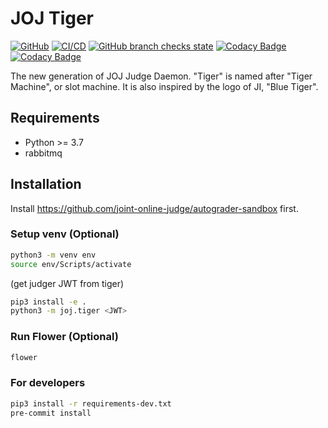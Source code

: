 # JOJ Tiger

[![GitHub](https://img.shields.io/github/license/joint-online-judge/tiger)](https://github.com/joint-online-judge/tiger/blob/master/LICENSE)
[![CI/CD](https://img.shields.io/github/workflow/status/joint-online-judge/tiger/cicd/master)](https://github.com/joint-online-judge/tiger/actions/workflows/ci.yml)
[![GitHub branch checks state](https://img.shields.io/github/checks-status/joint-online-judge/tiger/master)](https://github.com/joint-online-judge/tiger)
[![Codacy Badge](https://img.shields.io/codacy/grade/03b06b5149c6449196fca93a39b25c68)](https://www.codacy.com/gh/joint-online-judge/tiger/dashboard?utm_source=github.com&amp;utm_medium=referral&amp;utm_content=joint-online-judge/tiger&amp;utm_campaign=Badge_Grade)
[![Codacy Badge](https://img.shields.io/codacy/coverage/03b06b5149c6449196fca93a39b25c68)](https://www.codacy.com/gh/joint-online-judge/tiger/dashboard?utm_source=github.com&utm_medium=referral&utm_content=joint-online-judge/tiger&utm_campaign=Badge_Coverage)

The new generation of JOJ Judge Daemon. "Tiger" is named after "Tiger Machine", or slot machine. It is also inspired by the logo of JI, "Blue Tiger".

## Requirements

+ Python >= 3.7
+ rabbitmq

## Installation

Install <https://github.com/joint-online-judge/autograder-sandbox> first.

### Setup venv (Optional)

```bash
python3 -m venv env
source env/Scripts/activate
```

(get judger JWT from tiger)

```bash
pip3 install -e .
python3 -m joj.tiger <JWT>
```

### Run Flower (Optional)

```bash
flower
```

### For developers

```bash
pip3 install -r requirements-dev.txt
pre-commit install
```
